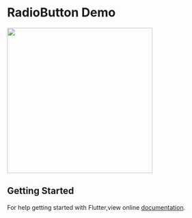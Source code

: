 # RadioButton Demo

<img src = "https://user-images.githubusercontent.com/40803579/55817203-cc355980-5b15-11e9-9244-b606edd27b9c.gif" width = "340">

## Getting Started
For help getting started with Flutter,view online [documentation](https://flutter.dev).

